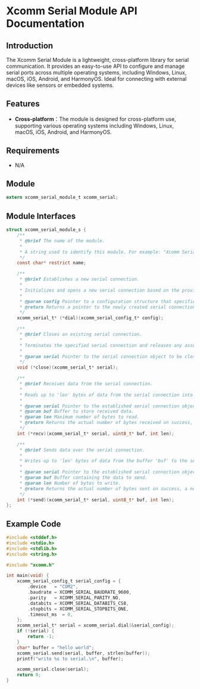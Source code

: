 # Xcomm Serial Module API Documentation

## Introduction
The Xcomm Serial Module is a lightweight, cross-platform library for serial communication. 
It provides an easy-to-use API to configure and manage serial ports across multiple operating systems, including Windows, Linux, macOS, iOS, Android, and HarmonyOS.
Ideal for connecting with external devices like sensors or embedded systems.

## Features

* **Cross-platform**：The module is designed for cross-platform use, supporting various operating systems including Windows, Linux, macOS, iOS, Android, and HarmonyOS.

## Requirements

* N/A

## Module
```c
extern xcomm_serial_module_t xcomm_serial;
```

## Module Interfaces
```c
struct xcomm_serial_module_s {
    /**
     * @brief The name of the module.
     * 
     * A string used to identify this module. For example: "Xcomm Serial Module".
     */
    const char* restrict name;

    /**
     * @brief Establishes a new serial connection.
     * 
     * Initializes and opens a new serial connection based on the provided configuration.
     * 
     * @param config Pointer to a configuration structure that specifies the parameters for the serial connection.
     * @return Returns a pointer to the newly created serial connection object on success, NULL on failure.
     */
    xcomm_serial_t* (*dial)(xcomm_serial_config_t* config);

    /**
     * @brief Closes an existing serial connection.
     * 
     * Terminates the specified serial connection and releases any associated resources.
     * 
     * @param serial Pointer to the serial connection object to be closed.
     */
    void (*close)(xcomm_serial_t* serial);

    /**
     * @brief Receives data from the serial connection.
     * 
     * Reads up to 'len' bytes of data from the serial connection into the buffer 'buf'.
     * 
     * @param serial Pointer to the established serial connection object.
     * @param buf Buffer to store received data.
     * @param len Maximum number of bytes to read.
     * @return Returns the actual number of bytes received on success, a negative number on failure.
     */
    int (*recv)(xcomm_serial_t* serial, uint8_t* buf, int len);

    /**
     * @brief Sends data over the serial connection.
     * 
     * Writes up to 'len' bytes of data from the buffer 'buf' to the serial connection.
     * 
     * @param serial Pointer to the established serial connection object.
     * @param buf Buffer containing the data to send.
     * @param len Number of bytes to write.
     * @return Returns the actual number of bytes sent on success, a negative number on failure.
     */
    int (*send)(xcomm_serial_t* serial, uint8_t* buf, int len);
};
```

## Example Code
```c
#include <stddef.h>
#include <stdio.h>
#include <stdlib.h>
#include <string.h>

#include "xcomm.h"

int main(void) {
    xcomm_serial_config_t serial_config = {
        .device   = "COM2",
        .baudrate = XCOMM_SERIAL_BAUDRATE_9600,
        .parity   = XCOMM_SERIAL_PARITY_NO,
        .databits = XCOMM_SERIAL_DATABITS_CS8,
        .stopbits = XCOMM_SERIAL_STOPBITS_ONE,
        .timeout_ms  = 0,
    };
    xcomm_serial_t* serial = xcomm_serial.dial(&serial_config);
    if (!serial) {
        return -1;
    }
    char* buffer = "hello world";
    xcomm_serial.send(serial, buffer, strlen(buffer));
    printf("write %s to serial.\n", buffer);

    xcomm_serial.close(serial);
    return 0;
}
```